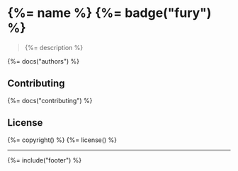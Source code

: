 # {%= name %} {%= badge("fury") %}

> {%= description %}

{%= docs("authors") %}

## Contributing
{%= docs("contributing") %}

## License
{%= copyright() %}
{%= license() %}

***

{%= include("footer") %}